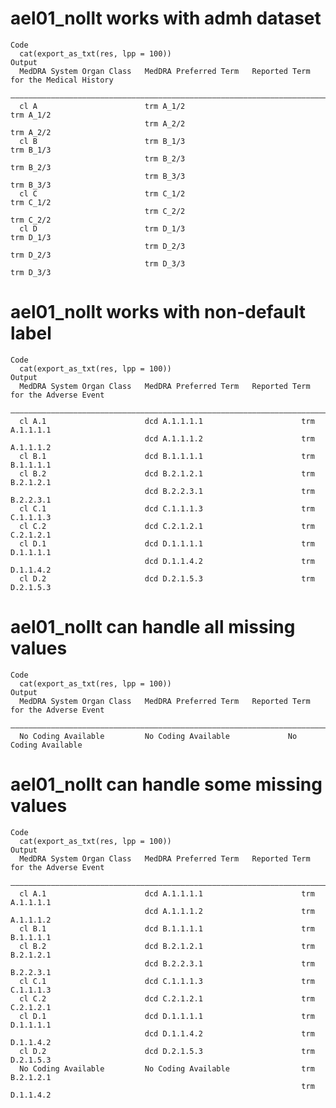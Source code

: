 # ael01_nollt works with admh dataset

    Code
      cat(export_as_txt(res, lpp = 100))
    Output
      MedDRA System Organ Class   MedDRA Preferred Term   Reported Term for the Medical History
      —————————————————————————————————————————————————————————————————————————————————————————
      cl A                        trm A_1/2                             trm A_1/2              
                                  trm A_2/2                             trm A_2/2              
      cl B                        trm B_1/3                             trm B_1/3              
                                  trm B_2/3                             trm B_2/3              
                                  trm B_3/3                             trm B_3/3              
      cl C                        trm C_1/2                             trm C_1/2              
                                  trm C_2/2                             trm C_2/2              
      cl D                        trm D_1/3                             trm D_1/3              
                                  trm D_2/3                             trm D_2/3              
                                  trm D_3/3                             trm D_3/3              

# ael01_nollt works with non-default label

    Code
      cat(export_as_txt(res, lpp = 100))
    Output
      MedDRA System Organ Class   MedDRA Preferred Term   Reported Term for the Adverse Event
      ———————————————————————————————————————————————————————————————————————————————————————
      cl A.1                      dcd A.1.1.1.1                      trm A.1.1.1.1           
                                  dcd A.1.1.1.2                      trm A.1.1.1.2           
      cl B.1                      dcd B.1.1.1.1                      trm B.1.1.1.1           
      cl B.2                      dcd B.2.1.2.1                      trm B.2.1.2.1           
                                  dcd B.2.2.3.1                      trm B.2.2.3.1           
      cl C.1                      dcd C.1.1.1.3                      trm C.1.1.1.3           
      cl C.2                      dcd C.2.1.2.1                      trm C.2.1.2.1           
      cl D.1                      dcd D.1.1.1.1                      trm D.1.1.1.1           
                                  dcd D.1.1.4.2                      trm D.1.1.4.2           
      cl D.2                      dcd D.2.1.5.3                      trm D.2.1.5.3           

# ael01_nollt can handle all missing values

    Code
      cat(export_as_txt(res, lpp = 100))
    Output
      MedDRA System Organ Class   MedDRA Preferred Term   Reported Term for the Adverse Event
      ———————————————————————————————————————————————————————————————————————————————————————
      No Coding Available         No Coding Available             No Coding Available        

# ael01_nollt can handle some missing values

    Code
      cat(export_as_txt(res, lpp = 100))
    Output
      MedDRA System Organ Class   MedDRA Preferred Term   Reported Term for the Adverse Event
      ———————————————————————————————————————————————————————————————————————————————————————
      cl A.1                      dcd A.1.1.1.1                      trm A.1.1.1.1           
                                  dcd A.1.1.1.2                      trm A.1.1.1.2           
      cl B.1                      dcd B.1.1.1.1                      trm B.1.1.1.1           
      cl B.2                      dcd B.2.1.2.1                      trm B.2.1.2.1           
                                  dcd B.2.2.3.1                      trm B.2.2.3.1           
      cl C.1                      dcd C.1.1.1.3                      trm C.1.1.1.3           
      cl C.2                      dcd C.2.1.2.1                      trm C.2.1.2.1           
      cl D.1                      dcd D.1.1.1.1                      trm D.1.1.1.1           
                                  dcd D.1.1.4.2                      trm D.1.1.4.2           
      cl D.2                      dcd D.2.1.5.3                      trm D.2.1.5.3           
      No Coding Available         No Coding Available                trm B.2.1.2.1           
                                                                     trm D.1.1.4.2           

